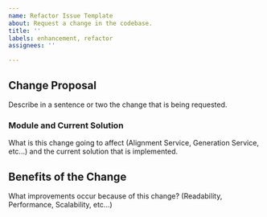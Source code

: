 ```yaml
---
name: Refactor Issue Template
about: Request a change in the codebase.
title: ''
labels: enhancement, refactor
assignees: ''

---
```


## Change Proposal
Describe in a sentence or two the change that is being requested.

### Module and Current Solution
What is this change going to affect (Alignment Service, Generation Service, etc...) and the current solution that is implemented.

## Benefits of the Change
What improvements occur because of this change? (Readability, Performance, Scalability, etc...)
